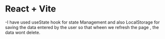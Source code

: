 # React + Vite

-I have used useState hook for state Management and also LocalStorage for saving the data entered by the user so that wheen 
we refresh the page , the data wont delete.

